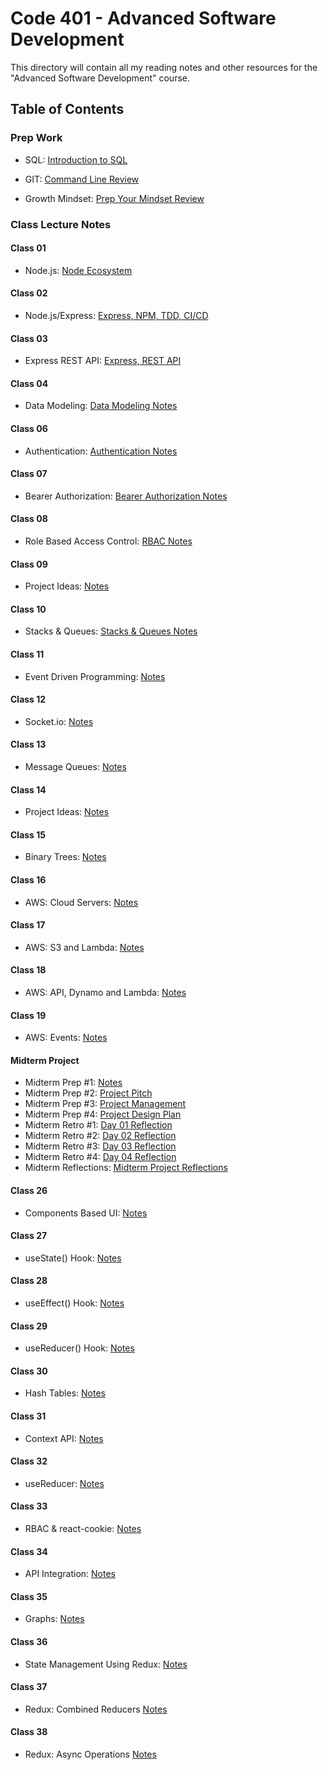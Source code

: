 # Code 401 - Advanced Software Development

This directory will contain all my reading notes and other resources for the "Advanced Software Development" course.

## Table of Contents

### Prep Work

- SQL: [Introduction to SQL](prep-work/sql/intro-to-sql.md)
- GIT: [Command Line Review](prep-work/git/command-line-review.md)

- Growth Mindset: [Prep Your Mindset Review](prep-work/growth-mindset.md)

### Class Lecture Notes

#### Class 01

- Node.js: [Node Ecosystem](class-01/node-ecosystem.md)

#### Class 02

- Node.js/Express: [Express, NPM, TDD, CI/CD](class-02/express-npm-tdd-cicd.md)

#### Class 03

- Express REST API: [Express, REST API](class-03/express-rest-api.md)

#### Class 04

- Data Modeling: [Data Modeling Notes](class-04/dataModeling.md)

#### Class 06

- Authentication: [Authentication Notes](class-06/authentication.md)

#### Class 07

- Bearer Authorization: [Bearer Authorization Notes](class-07/bearerAuth.md)

#### Class 08

- Role Based Access Control: [RBAC Notes](class-08/accessControl.md)

#### Class 09

- Project Ideas: [Notes](class-09/projectIdeas.md)

#### Class 10

- Stacks & Queues: [Stacks & Queues Notes](class-10/stacksAndQueues.md)

#### Class 11

- Event Driven Programming: [Notes](class-11/eventDrivenProgramming.md)

#### Class 12

- Socket.io: [Notes](class-12/webSockets.md)

#### Class 13

- Message Queues: [Notes](class-13/messageQueues.md)

#### Class 14

- Project Ideas: [Notes](class-14/projectIdeas.md)

#### Class 15

- Binary Trees: [Notes](class-15/trees.md)

#### Class 16

- AWS: Cloud Servers: [Notes](class-16/awsCloudServers.md)

#### Class 17

- AWS: S3 and Lambda: [Notes](class-17/s3andLambda.md)

#### Class 18

- AWS: API, Dynamo and Lambda: [Notes](class-18/awsAPIDynamoLambda.md)

#### Class 19

- AWS: Events: [Notes](class-19/awsEvents.md)

#### Midterm Project

- Midterm Prep #1: [Notes](midterm/prep01.md)
- Midterm Prep #2: [Project Pitch](midterm/ideasPitch.md)
- Midterm Prep #3: [Project Management](https://github.com/orgs/Spots-LLC/projects/1)
- Midterm Prep #4: [Project Design Plan](midterm/planning.md)
- Midterm Retro #1: [Day 01 Reflection](midterm/retroDayOne.md)
- Midterm Retro #2: [Day 02 Reflection](midterm/retroDayTwo.md)
- Midterm Retro #3: [Day 03 Reflection](midterm/retroDayThree.md)
- Midterm Retro #4: [Day 04 Reflection](midterm/retroDayFour.md)
- Midterm Reflections: [Midterm Project Reflections](midterm/reflections.md)

#### Class 26

- Components Based UI: [Notes](class-26/reactCompoments.md)

#### Class 27

- useState() Hook: [Notes](class-27/useStateHook.md)

#### Class 28

- useEffect() Hook: [Notes](class-28/useEffectHook.md)

#### Class 29

- useReducer() Hook: [Notes](class-29/stateReducers.md)

#### Class 30

- Hash Tables: [Notes](class-30/hashTables.md)

#### Class 31

- Context API: [Notes](class-31/contextAPI.md)

#### Class 32

- useReducer: [Notes](class-32/useReducer.md)

#### Class 33

- RBAC & react-cookie: [Notes](class-33/role-based-access-control.md)

#### Class 34

- API Integration: [Notes](class-34/api-integration.md)

#### Class 35

- Graphs: [Notes](class-35/graphs.md)

#### Class 36

- State Management Using Redux: [Notes](class-36/Redux.md)

#### Class 37

- Redux: Combined Reducers [Notes](class-37/combinedReducers.md)

#### Class 38

- Redux: Async Operations [Notes](class-38/redux-async.md)
